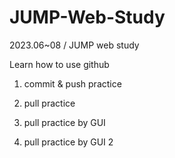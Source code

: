 # JUMP-Web-Study

2023.06~08 / JUMP web study

Learn how to use github

1. commit & push practice

2. pull practice

3. pull practice by GUI

4. pull practice by GUI 2